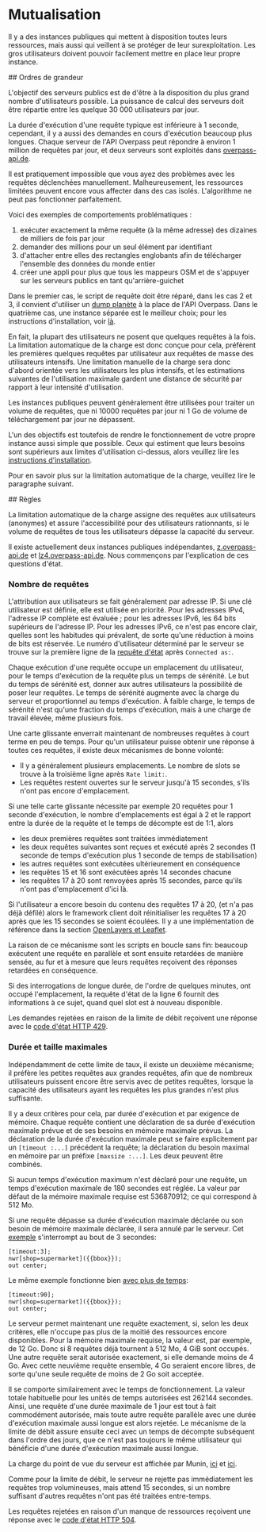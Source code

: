 Mutualisation
=============

Il y a des instances publiques qui mettent à disposition toutes leurs ressources,
mais aussi qui veillent à se protéger de leur surexploitation.
Les gros utilisateurs doivent pouvoir facilement mettre en place leur propre instance.

<a name="magnitudes"/>
## Ordres de grandeur

L'objectif des serveurs publics est de
d'être à la disposition du plus grand nombre d'utilisateurs possible.
La puissance de calcul des serveurs doit être répartie entre les quelque 30 000 utilisateurs par jour.

La durée d'exécution d'une requête typique est inférieure à 1 seconde,
cependant, il y a aussi des demandes en cours d'exécution beaucoup plus longues.
Chaque serveur de l'API Overpass peut répondre à environ 1 million de requêtes par jour,
et deux serveurs sont exploités dans [overpass-api.de](https://wiki.openstreetmap.org/wiki/Overpass_API#Public_Overpass_API_instances).

Il est pratiquement impossible que vous ayez des problèmes avec les requêtes déclenchées manuellement.
Malheureusement, les ressources limitées peuvent encore vous affecter dans des cas isolés.
L'algorithme ne peut pas fonctionner parfaitement.

Voici des exemples de comportements problématiques :

1. exécuter exactement la même requête (à la même adresse) des dizaines de milliers de fois par jour
2. demander des millions pour un seul élément par identifiant
3. d'attacher entre elles des rectangles englobants afin de télécharger l'ensemble des données du monde entier
4. créer une appli pour plus que tous les mappeurs OSM
   et de s'appuyer sur les serveurs publics en tant qu'arrière-guichet

Dans le premier cas, le script de requête doit être réparé,
dans les cas 2 et 3, il convient d'utiliser un [dump planète](https://wiki.openstreetmap.org/wiki/Planet.osm) à la place de l'API Overpass.
Dans le quatrième cas, une instance séparée est le meilleur choix;
pour les instructions d'installation, voir [là](../more_info/setup.md).

En fait, la plupart des utilisateurs ne posent que quelques requêtes à la fois.
La limitation automatique de la charge est donc conçue pour cela,
préfèrent les premières quelques requêtes par utilisateur aux requêtes de masse des utilisateurs intensifs.
Une limitation manuelle de la charge sera donc d'abord orientée vers les utilisateurs les plus intensifs,
et les estimations suivantes de l'utilisation maximale gardent une distance de sécurité par rapport à leur intensité d'utilisation.

Les instances publiques peuvent généralement être utilisées pour traiter un volume de requêtes,
que ni 10000 requêtes par jour ni 1 Go de volume de téléchargement par jour ne dépassent.

L'un des objectifs est toutefois de rendre le fonctionnement de votre propre instance aussi simple que possible.
Ceux qui estiment que leurs besoins sont supérieurs aux limites d'utilisation ci-dessus,
alors veuillez lire les [instructions d'installation](../more_info/setup.md).

Pour en savoir plus sur la limitation automatique de la charge,
veuillez lire le paragraphe suivant.

<a name="quotas"/>
## Règles

La limitation automatique de la charge assigne des requêtes aux utilisateurs (anonymes)
et assure l'accessibilité pour des utilisateurs rationnants,
si le volume de requêtes de tous les utilisateurs dépasse la capacité du serveur.

Il existe actuellement deux instances publiques indépendantes,
[z.overpass-api.de](https://z.overpass-api.de/api/status) et [lz4.overpass-api.de](https://lz4.overpass-api.de/api/status).
Nous commençons par l'explication de ces questions d'état.

### Nombre de requêtes

L'attribution aux utilisateurs se fait généralement par adresse IP.
Si une clé utilisateur est définie, elle est utilisée en priorité.
Pour les adresses IPv4, l'adresse IP complète est évaluée ;
pour les adresses IPv6, les 64 bits supérieurs de l'adresse IP.
Pour les adresses IPv6, ce n'est pas encore clair,
quelles sont les habitudes qui prévalent,
de sorte qu'une réduction à moins de bits est réservée.
Le numéro d'utilisateur déterminé par le serveur se trouve sur la première ligne de la [requête d'état](https://overpass-api.de/api/status) après ``Connected as:``.

Chaque exécution d'une requête occupe un emplacement du utilisateur,
pour le temps d'exécution de la requête plus un temps de sérénité.
Le but du temps de sérénité est,
donner aux autres utilisateurs la possibilité de poser leur requêtes.
Le temps de sérénité augmente avec la charge du serveur et proportionnel au temps d'exécution.
À faible charge, le temps de sérénité n'est qu'une fraction du temps d'exécution,
mais à une charge de travail élevée, même plusieurs fois.

Une carte glissante enverrait maintenant de nombreuses requêtes à court terme en peu de temps.
Pour qu'un utilisateur puisse obtenir une réponse à toutes ces requêtes,
il existe deux mécanismes de bonne volonté:

* Il y a généralement plusieurs emplacements.
  Le nombre de slots se trouve à la troisième ligne après ``Rate limit:``.
* Les requêtes restent ouvertes sur le serveur jusqu'à 15 secondes,
  s'ils n'ont pas encore d'emplacement.

Si une telle carte glissante nécessite par exemple 20 requêtes pour 1 seconde d'exécution,
le nombre d'emplacements est égal à 2
et le rapport entre la durée de la requête et le temps de décompte est de 1:1,
alors

* les deux premières requêtes sont traitées immédiatement
* les deux requêtes suivantes sont reçues
  et exécuté après 2 secondes (1 seconde de temps d'exécution plus 1 seconde de temps de stabilisation)
* les autres requêtes sont exécutées ultérieurement en conséquence
* les requêtes 15 et 16 sont exécutées après 14 secondes chacune
* les requêtes 17 à 20 sont renvoyées après 15 secondes,
  parce qu'ils n'ont pas d'emplacement d'ici là.

Si l'utilisateur a encore besoin du contenu des requêtes 17 à 20,
(et n'a pas déjà défilé)
alors le framework client doit réinitialiser les requêtes 17 à 20 après que les 15 secondes se soient écoulées.
Il y a une implémentation de référence dans la section [OpenLayers et Leaflet](../targets/openlayers.md).

La raison de ce mécanisme sont les scripts en boucle sans fin:
beaucoup exécutent une requête en parallèle et sont ensuite retardées de manière sensée,
au fur et à mesure que leurs requêtes reçoivent des réponses retardées en conséquence.

Si des interrogations de longue durée, de l'ordre de quelques minutes, ont occupé l'emplacement,
la requête d'état de la ligne 6 fournit des informations à ce sujet,
quand quel slot est à nouveau disponible.

Les demandes rejetées en raison de la limite de débit reçoivent une réponse avec le [code d'état HTTP 429](https://tools.ietf.org/html/rfc6585#section-4).

### Durée et taille maximales

Indépendamment de cette limite de taux, il existe un deuxième mécanisme;
il préfère les petites requêtes aux grandes requêtes,
afin que de nombreux utilisateurs puissent encore être servis avec de petites requêtes,
lorsque la capacité des utilisateurs ayant les requêtes les plus grandes n'est plus suffisante.

Il y a deux critères pour cela, par durée d'exécution et par exigence de mémoire.
Chaque requête contient une déclaration de sa durée d'exécution maximale prévue et de ses besoins en mémoire maximale prévus.
La déclaration de la durée d'exécution maximale peut se faire explicitement par un ``[timeout :...]`` précédent la requête;
la déclaration du besoin maximal en mémoire par un préfixe ``[maxsize :...]``.
Les deux peuvent être combinés.

Si aucun temps d'exécution maximum n'est déclaré pour une requête,
un temps d'exécution maximale de 180 secondes est réglée.
La valeur par défaut de la mémoire maximale requise est 536870912;
ce qui correspond à 512 Mo.

Si une requête dépasse sa durée d'exécution maximale déclarée ou son besoin de mémoire maximale déclarée,
il sera annulé par le serveur.
Cet [exemple](https://overpass-turbo.eu/?lat=51.4775&lon=0.0&zoom=10&Q=%5Btimeout%3A3%5D%3B%0Anwr%5Bshop%3Dsupermarket%5D%28%7B%7Bbbox%7D%7D%29%3B%0Aout%20center%3B) s'interrompt au bout de 3 secondes:

    [timeout:3];
    nwr[shop=supermarket]({{bbox}});
    out center;

Le même exemple fonctionne bien [avec plus de temps](https://overpass-turbo.eu/?lat=51.4775&lon=0.0&zoom=10&Q=%5Btimeout%3A3%5D%3B%0Anwr%5Bshop%3Dsupermarket%5D%28%7B%7Bbbox%7D%7D%29%3B%0Aout%20center%3B):

    [timeout:90];
    nwr[shop=supermarket]({{bbox}});
    out center;

Le serveur permet maintenant une requête exactement,
si, selon les deux critères, elle n'occupe pas plus de la moitié des ressources encore disponibles.
Pour la mémoire maximale requise, la valeur est, par exemple, de 12 Go.
Donc si 8 requêtes déjà tournent à 512 Mo,
4 GiB sont occupés.
Une autre requête serait autorisée exactement,
si elle demande moins de 4 Go.
Avec cette neuvième requête ensemble, 4 Go seraient encore libres,
de sorte qu'une seule requête de moins de 2 Go soit acceptée.

Il se comporte similairement avec le temps de fonctionnement.
La valeur totale habituelle pour les unités de temps autorisées est 262144 secondes.
Ainsi, une requête d'une durée maximale de 1 jour est tout à fait commodément autorisée,
mais toute autre requête parallèle avec une durée d'exécution maximale aussi longue est alors rejetée.
Le mécanisme de la limite de débit assure ensuite ceci avec un temps de décompte subséquent dans l'ordre des jours,
que ce n'est pas toujours le même utilisateur qui bénéficie d'une durée d'exécution maximale aussi longue.

La charge du point de vue du serveur est affichée par Munin,
[ici](https://z.overpass-api.de/munin/localdomain/localhost.localdomain/index.html#other) et [ici](https://lz4.overpass-api.de/munin/localdomain/localhost.localdomain/index.html#other).

Comme pour la limite de débit, le serveur ne rejette pas immédiatement les requêtes trop volumineuses,
mais attend 15 secondes,
si un nombre suffisant d'autres requêtes n'ont pas été traitées entre-temps.

Les requêtes rejetées en raison d'un manque de ressources reçoivent une réponse avec le [code d'état HTTP 504](https://tools.ietf.org/html/rfc7231#section-6.6.5).

<!-- Traduit avec www.DeepL.com/Translator, partiellement redigé -->
